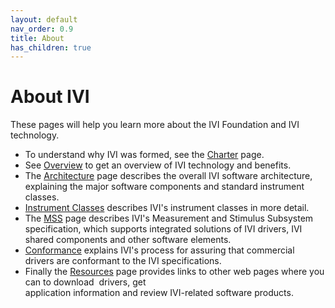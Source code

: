 ```yaml
---
layout: default
nav_order: 0.9
title: About
has_children: true
---
```

# About IVI

These pages will help you learn more about the IVI Foundation and IVI
technology.

  - To understand why IVI was formed, see the [Charter](charter.html)
    page. 
  - See [Overview](overview.html) to get an overview of IVI technology
    and benefits.
  - The [Architecture](architecture.html) page describes the overall IVI
    software architecture, explaining the major software components and
    standard instrument classes.
  - [Instrument Classes](instrument_classes.html) describes IVI's
    instrument classes in more detail.
  - The [MSS](MSS.html) page describes IVI's Measurement and Stimulus
    Subsystem specification, which supports integrated solutions of IVI
    drivers, IVI shared components and other software elements.
  - [Conformance](conformance.html) explains IVI's process for assuring
    that commercial drivers are conformant to the IVI specifications.
  - Finally the [Resources](resources.html) page provides links to other
    web pages where you can to download  drivers, get  
    application information and review IVI-related software products.
